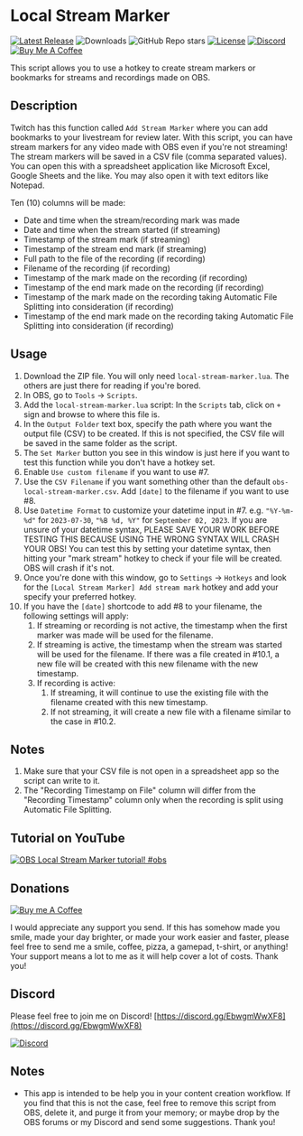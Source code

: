 # Local Stream Marker

[![Latest Release](https://badgen.net/github/release/honganqi/OBS-Local-Stream-Marker "Latest Release")](https://github.com/honganqi/OBS-Local-Stream-Marker/releases/latest) 
![Downloads](https://img.shields.io/github/downloads/honganqi/OBS-Local-Stream-Marker/total "Downloads") ![GitHub Repo stars](https://badgen.net/github/stars/honganqi/OBS-Local-Stream-Marker "GitHub Repo stars") [![License](https://badgen.net/github/license/honganqi/OBS-Local-Stream-Marker "License")](https://github.com/honganqi/OBS-Local-Stream-Marker/blob/main/LICENSE) [![Discord](https://badgen.net/discord/members/EbwgmWwXF8?icon=discord&label "Discord")](https://discord.gg/EbwgmWwXF8) [![Buy Me A Coffee](https://badgen.net/badge/icon/Donate?icon=buymeacoffee&label "Donate through Buy Me A Coffee")](https://buymeacoffee.com/honganqi)

This script allows you to use a hotkey to create stream markers
or bookmarks for streams and recordings made on OBS.

## Description
Twitch has this function called `Add Stream Marker` where you
can add bookmarks to your livestream for review later. With
this script, you can have stream markers for any video made
with OBS even if you're not streaming! The stream markers will
be saved in a CSV file (comma separated values). You can open
this with a spreadsheet application like Microsoft Excel,
Google Sheets and the like. You may also open it with text
editors like Notepad.

Ten (10) columns will be made:
* Date and time when the stream/recording mark was made
* Date and time when the stream started (if streaming)
* Timestamp of the stream mark (if streaming)
* Timestamp of the stream end mark (if streaming)
* Full path to the file of the recording (if recording)
* Filename of the recording (if recording)
* Timestamp of the mark made on the recording (if recording)
* Timestamp of the end mark made on the recording (if recording)
* Timestamp of the mark made on the recording taking Automatic File Splitting into consideration (if recording)
* Timestamp of the end mark made on the recording taking Automatic File Splitting into consideration (if recording)


## Usage
1. Download the ZIP file. You will only need `local-stream-marker.lua`. The others are just there for reading if you're bored.
1. In OBS, go to `Tools` -> `Scripts`.
3. Add the `local-stream-marker.lua` script: In the `Scripts` tab, click on `+` sign and browse to where this file is.
4. In the `Output Folder` text box, specify the path where you want the output file (CSV) to be created. If this is not specified, the CSV file will be saved in the same folder as the script.
5. The `Set Marker` button you see in this window is just here if you want to test this function while you don't have a hotkey set.
6. Enable `Use custom filename` if you want to use #7.
7. Use the `CSV Filename` if you want something other than the default `obs-local-stream-marker.csv`. Add `[date]` to the filename if you want to use #8.
8. Use `Datetime Format` to customize your datetime input in #7. e.g. `"%Y-%m-%d"` for `2023-07-30`, `"%B %d, %Y"` for `September 02, 2023`. If you are unsure of your datetime syntax, PLEASE SAVE YOUR WORK BEFORE TESTING THIS BECAUSE USING THE WRONG SYNTAX WILL CRASH YOUR OBS! You can test this by setting your datetime syntax, then hitting your "mark stream" hotkey to check if your file will be created. OBS will crash if it's not.
9. Once you're done with this window, go to `Settings` -> `Hotkeys` and look for the `[Local Stream Marker] Add stream mark` hotkey and add your specify your preferred hotkey.
10. If you have the `[date]` shortcode to add #8 to your filename, the following settings will apply:
	1. If streaming or recording is not active, the timestamp when the first marker was made will be used for the filename.
	2. If streaming is active, the timestamp when the stream was started will be used for the filename. If there was a file created in #10.1, a new file will be created with this new filename with the new timestamp.
	3. If recording is active:
		1. If streaming, it will continue to use the existing file with the filename created with this new timestamp.
		2. If not streaming, it will create a new file with a filename similar to the case in #10.2.

## Notes
1. Make sure that your CSV file is not open in a spreadsheet app so the script can write to it.
2. The "Recording Timestamp on File" column will differ from the "Recording Timestamp" column only when the recording is split using Automatic File Splitting.

## Tutorial on YouTube
[![OBS Local Stream Marker tutorial! #obs](https://img.youtube.com/vi/kqZ8IEHLiYk/0.jpg)](https://www.youtube.com/watch?v=kqZ8IEHLiYk)

## Donations
[![Buy me A Coffee](https://sidestreamnetwork.net/wp-content/uploads/2021/06/white-button-e1624263691285.png "Buy Me A Coffee")](https://buymeacoffee.com/honganqi)

I would appreciate any support you send. If this has somehow
made you smile, made your day brighter, or made your work
easier and faster, please feel free to send me a smile, coffee,
pizza, a gamepad, t-shirt, or anything! Your support means a
lot to me as it will help cover a lot of costs. Thank you!

## Discord
Please feel free to join me on Discord!
[https://discord.gg/EbwgmWwXF8](https://discord.gg/EbwgmWwXF8)

[![Discord](https://discord.com/assets/f9bb9c4af2b9c32a2c5ee0014661546d.png)](https://discord.gg/EbwgmWwXF8)

## Notes
* This app is intended to be help you in your content creation
workflow. If you find that this is not the case, feel free to
remove this script from OBS, delete it, and purge it from your
memory; or maybe drop by the OBS forums or my Discord and send
some suggestions. Thank you!